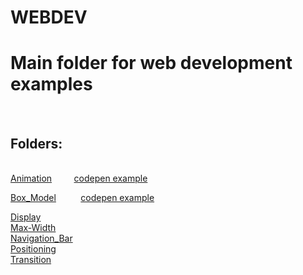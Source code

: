 # WEBDEV
<h1>Main folder for web development examples</h1><br>
<h2>Folders:</h2><br>
<a style="display:inline" href="https://github.com/rich-web/WEBDEV/tree/master/HTML_CSS/Animation">Animation</a>&nbsp;&nbsp;&nbsp;&nbsp;&nbsp;&nbsp;&nbsp;&nbsp;&nbsp;<a style="display:inline" href="https://codepen.io/rich_web/pen/GMQpOd">codepen example</a><br>

<a style="display:inline" href="https://github.com/rich-web/WEBDEV/tree/master/HTML_CSS/Box_Model">Box_Model</a>&nbsp;&nbsp;&nbsp;&nbsp;&nbsp;&nbsp;&nbsp;&nbsp;&nbsp;&nbsp;<a style="display:inline" href="https://codepen.io/rich_web/pen/zERvrG">codepen example</a><br>

<a href="">Display</a><br>
<a href="">Max-Width</a><br>
<a href="">Navigation_Bar</a><br>
<a href="">Positioning</a><br>
<a href="">Transition</a>
